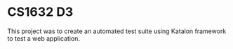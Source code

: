 # CS1632 D3
This project was to create an automated test suite using Katalon framework to test a web application.
